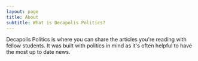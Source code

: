 ```yaml
---
layout: page
title: About
subtitle: What is Decapolis Politics?
---
```


Decapolis Politics is where you can share the articles you're reading with fellow students. It was built with politics in mind as it's often helpful to have the most up to date news.
